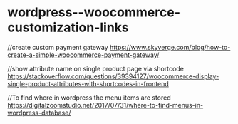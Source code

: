 # wordpress--woocommerce-customization-links

//create custom payment gateway
https://www.skyverge.com/blog/how-to-create-a-simple-woocommerce-payment-gateway/

//show attribute name on single product page via shortcode
https://stackoverflow.com/questions/39394127/woocommerce-display-single-product-attributes-with-shortcodes-in-frontend

//To find where in wordpress the menu items are stored 
https://digitalzoomstudio.net/2017/07/31/where-to-find-menus-in-wordpress-database/
